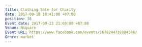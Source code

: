 ```yaml
---
title: Clothing Sale for Charity
date: 2017-09-18 18:41:00 +07:00
position: 38
Event date: 2017-09-23 21:00:00 +07:00
Venue: Nsquare
Event URL: https://www.facebook.com/events/1678244738884586/
Genre: market
---
```



